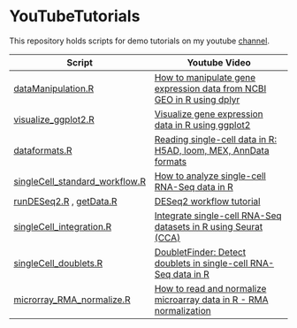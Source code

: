 # YouTubeTutorials


This repository holds scripts for demo tutorials on my youtube [channel](https://www.youtube.com/channel/UCnXs-Nq1dzMZQOKUHKW3rdw).

| Script | Youtube Video |
| --- | --- |
| [dataManipulation.R](https://github.com/kpatel427/YouTubeTutorials/blob/main/dataManipulation.R) | [How to manipulate gene expression data from NCBI GEO in R using dplyr](https://www.youtube.com/watch?v=4CkRXGWmAbU&t=1s) |
| [visualize_ggplot2.R](https://github.com/kpatel427/YouTubeTutorials/blob/main/visualize_ggplot2.R) | [Visualize gene expression data in R using ggplot2](https://www.youtube.com/watch?v=RukuTtiY4Sg&t=11s) |
| [dataformats.R](https://github.com/kpatel427/YouTubeTutorials/blob/main/dataformats.R) | [Reading single-cell data in R: H5AD, loom, MEX, AnnData formats](https://youtu.be/3xcTpqQzUwQ) |
| [singleCell_standard_workflow.R](https://github.com/kpatel427/YouTubeTutorials/blob/main/singleCell_standard_workflow.R) | [How to analyze single-cell RNA-Seq data in R](https://www.youtube.com/watch?v=5HBzgsz8qyk) |
| [runDESeq2.R](https://github.com/kpatel427/YouTubeTutorials/blob/main/runDESeq2.R) , [getData.R](https://github.com/kpatel427/YouTubeTutorials/blob/main/getData.R) | [DESeq2 workflow tutorial](https://youtu.be/OzNzO8qwwp0) |
| [singleCell_integration.R](https://github.com/kpatel427/YouTubeTutorials/blob/main/singleCell_integration.R) | [Integrate single-cell RNA-Seq datasets in R using Seurat (CCA)](https://youtu.be/HrbeaEJqKcY) |
| [singleCell_doublets.R](https://github.com/kpatel427/YouTubeTutorials/blob/main/singleCell_doublets.R)  |  [DoubletFinder: Detect doublets in single-cell RNA-Seq data in R](https://youtu.be/NqvAS4HgmrE) |
| [microrray_RMA_normalize.R](https://github.com/kpatel427/YouTubeTutorials/blob/main/microrray_RMA_normalize.R) | [How to read and normalize microarray data in R - RMA normalization](https://youtu.be/TtlvC67pdOM)|
